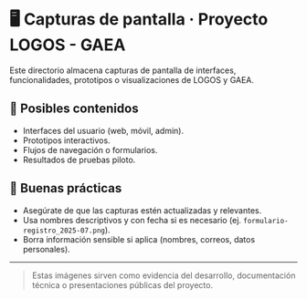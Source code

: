# 🖥️ Capturas de pantalla · Proyecto LOGOS - GAEA

Este directorio almacena capturas de pantalla de interfaces, funcionalidades, prototipos o visualizaciones de LOGOS y GAEA.

## 📂 Posibles contenidos

- Interfaces del usuario (web, móvil, admin).
- Prototipos interactivos.
- Flujos de navegación o formularios.
- Resultados de pruebas piloto.

## 📝 Buenas prácticas

- Asegúrate de que las capturas estén actualizadas y relevantes.
- Usa nombres descriptivos y con fecha si es necesario (ej. `formulario-registro_2025-07.png`).
- Borra información sensible si aplica (nombres, correos, datos personales).

---

> Estas imágenes sirven como evidencia del desarrollo, documentación técnica o presentaciones públicas del proyecto.
